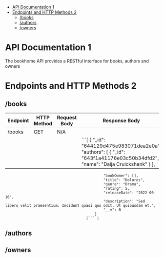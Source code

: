 - [API Documentation 1](#api-documentation-1)
- [Endpoints and HTTP Methods 2](#endpoints-and-http-methods-2)
  - [/books](#books)
  - [/authors](#authors)
  - [/owners](#owners)

# API Documentation 1
The bookhome API provides a RESTful interface for books, authors and owners

# Endpoints and HTTP Methods 2
## /books
| Endpoint | HTTP Method | Request Body | Response Body  |
| -------- | ---------- | ------------ | ------------------------------------------------------------------------- |
| /books   | GET        | N/A          | 
|          |            |              | ```[                                             {                                                 "_id": "644129d475e983071dea2e0a",                                                 "authors": [                                                     {                                                         "_id": "643f1a41176e03c50b34dfd2",                                                         "name": "Daija Cruickshank"                                                     }                                                 ],
                                                 "bookOwner": [],
                                                 "title": "Dolores",
                                                 "genre": "Drama",
                                                 "rating": 5,
                                                 "releaseDate": "2022-06-16",
                                                 "description": "Sed libero velit praesentium. Incidunt quasi quo odit. Ut quibusdam et.",
                                                 "__v": 0
                                             }
                                         ]``` |

## /authors

## /owners






 

